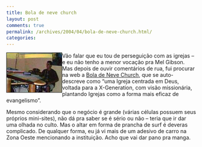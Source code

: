 ```yaml
---
title: Bola de neve church
layout: post
comments: true
permalink: /archives/2004/04/bola-de-neve-church.html/
categories:
---
```

<img src="/img/blig/boladeneve.jpg" border="1" alt="imagem do altar da Bola de Neve Church" align="left">Vão falar que eu tou de perseguição com as igrejas &#8211; e eu não tenho a menor vocação pra Mel Gibson. Mas depois de ouvir comentários de rua, fui procurar na web a <a href="http://www.boladeneve.com" >Bola de Neve Church</a>, que se auto-descreve como &#8220;uma Igreja centrada em Deus, voltada para a X-Generation, com visão missionária, plantando Igrejas como a forma mais eficaz de evangelismo&#8221;.

Mesmo considerando que o negócio é grande (várias células possuem seus próprios mini-sites), não dá pra saber se é sério ou não &#8211; teria que ir dar uma olhada no culto. Mas o altar em forma de prancha de surf é deveras complicado. De qualquer forma, eu já vi mais de um adesivo de carro na Zona Oeste mencionando a instituição. Acho que vai dar pano pra manga.
